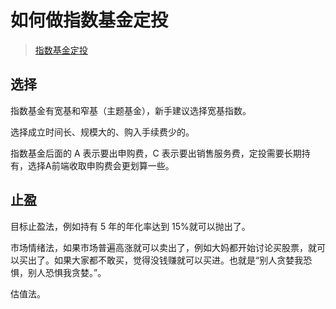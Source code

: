 # 如何做指数基金定投

> [指数基金定投]( https://www.zhihu.com/question/28184589/answer/803249357)

## 选择

指数基金有宽基和窄基（主题基金），新手建议选择宽基指数。

选择成立时间长、规模大的、购入手续费少的。

指数基金后面的 A 表示要出申购费，C 表示要出销售服务费，定投需要长期持有，选择A前端收取申购费会更划算一些。

## 止盈

目标止盈法，例如持有 5 年的年化率达到 15%就可以抛出了。

市场情绪法，如果市场普遍高涨就可以卖出了，例如大妈都开始讨论买股票，就可以买出了。如果大家都不敢买，觉得没钱赚就可以买进。也就是“别人贪婪我恐惧，别人恐惧我贪婪。”。

估值法。
